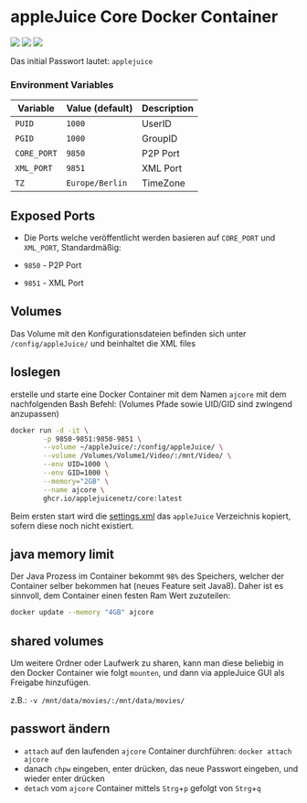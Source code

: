# appleJuice Core Docker Container

![](https://github.com/applejuicenetz/core/workflows/docker/badge.svg)
![](https://img.shields.io/docker/pulls/applejuicenetz/core)
![](https://img.shields.io/docker/image-size/applejuicenetz/core)


Das initial Passwort lautet: `applejuice`

### Environment Variables

| Variable    | Value (default) | Description |
|-------------|-----------------|-------------|
| `PUID`      | `1000`          | UserID      |
| `PGID`      | `1000`          | GroupID     |
| `CORE_PORT` | `9850`          | P2P Port    |
| `XML_PORT`  | `9851`          | XML Port    |
| `TZ`        | `Europe/Berlin` | TimeZone    |

## Exposed Ports

- Die Ports welche veröffentlicht werden basieren auf `CORE_PORT` und `XML_PORT`, Standardmäßig:

- `9850` - P2P Port
- `9851` - XML Port

## Volumes

Das Volume mit den Konfigurationsdateien befinden sich unter `/config/appleJuice/` und beinhaltet die XML files

## loslegen

erstelle und starte eine Docker Container mit dem Namen `ajcore` mit dem nachfolgenden Bash Befehl:
(Volumes Pfade sowie UID/GID sind zwingend anzupassen)

```bash
docker run -d -it \
        -p 9850-9851:9850-9851 \
        --volume ~/appleJuice/:/config/appleJuice/ \
        --volume /Volumes/Volume1/Video/:/mnt/Video/ \
        --env UID=1000 \
        --env GID=1000 \
        --memory="2GB" \
        --name ajcore \
        ghcr.io/applejuicenetz/core:latest
```

Beim ersten start wird die [settings.xml](rootfs/app/settings.xml) das `appleJuice` Verzeichnis kopiert, sofern diese noch nicht existiert.

## java memory limit

Der Java Prozess im Container bekommt `98%` des Speichers, welcher der Container selber bekommen hat (neues Feature seit Java8).
Daher ist es sinnvoll, dem Container einen festen Ram Wert zuzuteilen:

```bash
docker update --memory "4GB" ajcore
```

## shared volumes

Um weitere Ordner oder Laufwerk zu sharen, kann man diese beliebig in den Docker Container wie folgt `mounten`, und dann via appleJuice GUI als Freigabe hinzufügen.

z.B.: `-v /mnt/data/movies/:/mnt/data/movies/`

## passwort ändern

- `attach` auf den laufenden `ajcore` Container durchführen: `docker attach ajcore`
- danach `chpw` eingeben, enter drücken, das neue Passwort eingeben, und wieder enter drücken
- `detach` vom `ajcore` Container mittels `Strg`+`p` gefolgt von `Strg`+`q`
